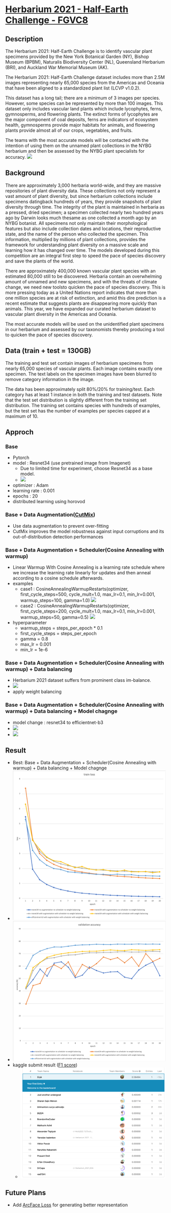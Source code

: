 # [Herbarium 2021 - Half-Earth Challenge - FGVC8 ](https://www.kaggle.com/c/herbarium-2021-fgvc8)

## Description
The Herbarium 2021: Half-Earth Challenge is to identify vascular plant specimens provided by the New York Botanical Garden (NY), Bishop Museum (BPBM), Naturalis Biodiversity Center (NL), Queensland Herbarium (BRI), and Auckland War Memorial Museum (AK).

The Herbarium 2021: Half-Earth Challenge dataset includes more than 2.5M images representing nearly 65,000 species from the Americas and Oceania that have been aligned to a standardized plant list (LCVP v1.0.2).

This dataset has a long tail; there are a minimum of 3 images per species. However, some species can be represented by more than 100 images. This dataset only includes vascular land plants which include lycophytes, ferns, gymnosperms, and flowering plants. The extinct forms of lycophytes are the major component of coal deposits, ferns are indicators of ecosystem health, gymnosperms provide major habitats for animals, and flowering plants provide almost all of our crops, vegetables, and fruits.

The teams with the most accurate models will be contacted with the intention of using them on the unnamed plant collections in the NYBG herbarium and then be assessed by the NYBG plant specialists for accuracy.
![](https://i.postimg.cc/htpxH99f/Herbarium2021.png)

## Background

There are approximately 3,000 herbaria world-wide, and they are massive repositories of plant diversity data. These collections not only represent a vast amount of plant diversity, but since herbarium collections include specimens datingback hundreds of years, they provide snapshots of plant diversity through time. The integrity of the plant is maintained in herbaria as a pressed, dried specimen; a specimen collected nearly two hundred years ago by Darwin looks much thesame as one collected a month ago by an NYBG botanist. All specimens not only maintain their morphological features but also include collection dates and locations, their reproductive state, and the name of the person who collected the specimen. This information, multiplied by millions of plant collections, provides the framework for understanding plant diversity on a massive scale and learning how it has changed over time. The models developed during this competition are an integral first step to speed the pace of species discovery and save the plants of the world.

There are approximately 400,000 known vascular plant species with an estimated 80,000 still to be discovered. Herbaria contain an overwhelming amount of unnamed and new specimens, and with the threats of climate change, we need new toolsto quicken the pace of species discovery. This is more pressing today as a United Nations report indicates that more than one million species are at risk of extinction, and amid this dire prediction is a recent estimate that suggests plants are disappearing more quickly than animals. This year, we have expanded our curated herbarium dataset to vascular plant diversity in the Americas and Oceania.

The most accurate models will be used on the unidentified plant specimens in our herbarium and assessed by our taxonomists thereby producing a tool to quicken the pace of species discovery.

## Data (train + test = 130GB)

The training and test set contain images of herbarium specimens from nearly 65,000 species of vascular plants. Each image contains exactly one specimen. The text labels on the specimen images have been blurred to remove category information in the image.

The data has been approximately split 80%/20% for training/test. Each category has at least 1 instance in both the training and test datasets. Note that the test set distribution is slightly different from the training set distribution. The training set contains species with hundreds of examples, but the test set has the number of examples per species capped at a maximum of 10.

## Approch

###   Base
  - Pytorch
  - model : Resnet34 (use pretrained image from Imagenet)
    -  Due to limited time for experiment, choose Resnet34 as a base model. 
    -  ![](https://img1.daumcdn.net/thumb/R1280x0/?scode=mtistory2&fname=https%3A%2F%2Fblog.kakaocdn.net%2Fdn%2FboNAF7%2FbtqJZnRZi51%2F93XxZMGRtuj1OhSneyuI20%2Fimg.png)
  - optimizer : Adam
  - learning rate : 0.001
  - epochs : 20
  - distributed learning using horovod

###   Base + Data Augmentation([CutMix](https://arxiv.org/abs/1905.04899))
  - Use data augmentation to prevent over-fitting
  - CutMix improves the model robustness against input corruptions and its out-of-distribution detection performances

###   Base + Data Augmentation + Scheduler(Cosine Annealing with warmup)
  - Linear Warmup With Cosine Annealing is a learning rate schedule where we increase the learning rate linearly for updates and then anneal according to a cosine schedule afterwards.
  - examples
     - case1 : CosineAnnealingWarmupRestarts(optimizer, first_cycle_steps=500, cycle_mult=1.0, max_lr=0.1, min_lr=0.001, warmup_steps=100, gamma=1.0)
     ![](https://github.com/katsura-jp/pytorch-cosine-annealing-with-warmup/blob/master/src/plot001.png?raw=true)
     - case2 : CosineAnnealingWarmupRestarts(optimizer, first_cycle_steps=200, cycle_mult=1.0, max_lr=0.1, min_lr=0.001, warmup_steps=50, gamma=0.5)
     ![](https://github.com/katsura-jp/pytorch-cosine-annealing-with-warmup/blob/master/src/plot002.png?raw=true)
  - hyperparameter
     - warmup_steps = steps_per_epoch * 0.1
     - first_cycle_steps = steps_per_epoch
     - gamma = 0.8
     - max_lr = 0.001
     - min_lr = 1e-6

###   Base + Data Augmentation + Scheduler(Cosine Annealing with warmup) + Data balancing
  - Herbarium 2021 dataset suffers from prominent class im-balance.
  - ![](https://www.kaggleusercontent.com/kf/56556674/eyJhbGciOiJkaXIiLCJlbmMiOiJBMTI4Q0JDLUhTMjU2In0..9oCPYrfWpKAb0FvOySO9jA.OUC5FfKoKthU7ge-W9NBQyUJnmiV8fzaFClZBnHZ1SAqDxc4foyTdZRRQDYCEQUNotI_CqPgApXNpgv-Vf9hIXecZw0i_ZobQfNVQ-oaDDkgzxmuwopY_dTLq7xw5om8VMHqUVLAj8useuvoP4EmBd6Y4eXnlYEA8HGKbV2safiIXuXseCSZI1TsDmXS6Eupqyl7yX3o1j8KkeeSXf5S6Wve-GMgilrLzYWRvfUzmlFGcXfXVKmvFi-3nj11mCB_nAa6XSpSdhqHQn7_Fjcv4RmeTnKxyHBTyW2mfEgBc3EuVaFbtSFr4hnprxeDg4Ih4VRkes9yZuQJKfxWOa93GwOcNbHmONAYtmelMGkv9ldY7UKOnDt3x4qCp40RK23crnLWNKHD6vnH0VbRiE5V8C0jpHaLUo1zJ1T9ao9r1kSE6ePVcFst7TOuLUZ4nwtEgpJD33anSC3C9DiJgAg2mgd4HidwB-S4SkABN0o28oQV3Unxn3sosmv8vc1JLI52KH3wl0ZkKrLPqw5PC_ZpL0H3bUawXMyOkILdth9ixQyfsv7vCJdnXilt36Hlnji9EZEN7mquPw2T83Ky9EGCdvAqQvDTpLEaZ7aheTQeB_v883eAwi4NkmpJBDPMAdSyy4nqY4vUwOtokpHCZXPLjzNlwwfg_KG_sk8szOMcVC4.HYpyBq6rNn8x7LFDBNCwwA/__results___files/__results___5_1.png)
  - apply weight balancing
    
###   Base + Data Augmentation + Scheduler(Cosine Annealing with warmup) + Data balancing + Model chagnge
  - model change : resnet34 to efficientnet-b3 
  - ![](https://1.bp.blogspot.com/-DjZT_TLYZok/XO3BYqpxCJI/AAAAAAAAEKM/BvV53klXaTUuQHCkOXZZGywRMdU9v9T_wCLcBGAs/s1600/image2.png)
  - ![](https://1.bp.blogspot.com/-oNSfIOzO8ko/XO3BtHnUx0I/AAAAAAAAEKk/rJ2tHovGkzsyZnCbwVad-Q3ZBnwQmCFsgCEwYBhgL/s640/image3.png)

## Result
  - Best: Base + Data Augmentation + Scheduler(Cosine Annealing with warmup) + Data balancing + Model chagnge
  - ![](https://github.com/tkdcjf159/Herbarium_2021/blob/main/imgs/train_loss.png)
  - ![](https://github.com/tkdcjf159/Herbarium_2021/blob/main/imgs/val_accuracy.png)
  - kaggle submit result ([F1 score](https://eunsukimme.github.io/ml/2019/10/21/Accuracy-Recall-Precision-F1-score/))
     - ![](https://github.com/tkdcjf159/Herbarium_2021/blob/main/imgs/submit_result.png) 
  
## Future Plans
  - Add [ArcFace Loss](https://arxiv.org/abs/1801.07698) for generating better representation  
